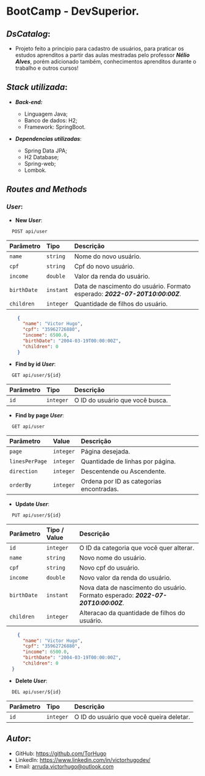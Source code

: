 
# BootCamp - DevSuperior. 
## _**DsCatalog**_:
- Projeto feito a principio para cadastro de usuários, para praticar os estudos aprenditos a partir das aulas mestradas pelo professor _**Nélio Alves**_, porém adicionado também, conhecimentos aprenditos durante o trabalho e outros cursos!     


## _**Stack utilizada**_:
- **_Back-end:_** 
    - Linguagem Java;
    - Banco de dados: H2;
    - Framework: SpringBoot. 
    
- **_Dependencias utilizadas_**:
    - Spring Data JPA;
    - H2 Database;
    - Spring-web;
    - Lombok.

## _**Routes and Methods**_
### _**User**_:

- **New _User_**:

```http
  POST api/user
```

| Parâmetro   | Tipo       | Descrição                           |
| :---------- | :--------- | :---------------------------------- |
| `name` | `string` | Nome do novo usuário. |
| `cpf` | `string` | Cpf do novo usuário. |
| `income` | `double` | Valor da renda do usuário. |
| `birthDate` | `instant` | Data de nascimento do usuário. Formato esperado: _**2022-07-20T10:00:00Z**_. |
| `children` | `integer` | Quantidade de filhos do usuário. |

```json
    {
      "name": "Victor Hugo",
      "cpf": "35962726880",
      "income": 6500.0,
      "birthDate": "2004-03-19T00:00:00Z",
      "children": 0
    }
```

- **Find by id _User_**:

```http
  GET api/user/${id}
```

| Parâmetro   | Tipo       | Descrição                                   |
| :---------- | :--------- | :------------------------------------------ |
| `id`      | `integer` | O ID do usuário que você busca. |

- **Find by page _User_**:

```http
  GET api/user
```

| Parâmetro   | Value       | Descrição                                   |
| :---------- | :--------- | :------------------------------------------ |
| `page`      | `integer` | Página desejada. |
| `linesPerPage`      | `integer` | Quantidade de linhas por página. |
| `direction`      | `integer` | Descentende ou Ascendente. |
| `orderBy`      | `integer` | Ordena por ID as categorias encontradas. |

- **Update _User_**:

```http
  PUT api/user/${id}
```

| Parâmetro   | Tipo  / Value     | Descrição                                   |
| :---------- | :--------- | :------------------------------------------ |
| `id`      | `integer` | O ID da categoria que você quer alterar. |
| `name` | `string` | Novo nome do usuário. |
| `cpf` | `string` | Novo cpf do usuário. |
| `income` | `double` | Novo valor da renda do usuário. |
| `birthDate` | `instant` | Nova data de nascimento do usuário. Formato esperado: _**2022-07-20T10:00:00Z**_. |
| `children` | `integer` | Alteracao da quantidade de filhos do usuário. |


```json
    {
      "name": "Victor Hugo",
      "cpf": "35962726880",
      "income": 6500.0,
      "birthDate": "2004-03-19T00:00:00Z",
      "children": 0
  }
```

- **Delete _User_**:

```http
  DEL api/user/${id}
```

| Parâmetro   | Tipo       | Descrição                                   |
| :---------- | :--------- | :------------------------------------------ |
| `id`      | `integer` | O ID do usuário que você queira deletar. |

## _**Autor**_:

- GitHub: https://github.com/TorHugo
- LinkedIn: https://www.linkedin.com/in/victorhugodev/
- Email: arruda.victorhugo@outlook.com

